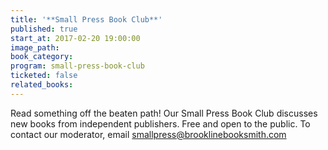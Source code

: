 ```yaml
---
title: '**Small Press Book Club**'
published: true
start_at: 2017-02-20 19:00:00
image_path:
book_category:
program: small-press-book-club
ticketed: false
related_books:
---
```



Read something off the beaten path! Our Small Press Book Club discusses new books from independent publishers. Free and open to the public. To contact our moderator, email smallpress@brooklinebooksmith.com